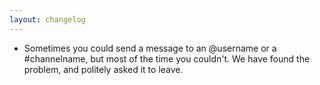 ```yaml
---
layout: changelog
---
```

  * Sometimes you could send a message to an @username or a #channelname, but most of the time you couldn't. We have found the problem, and politely asked it to leave.
